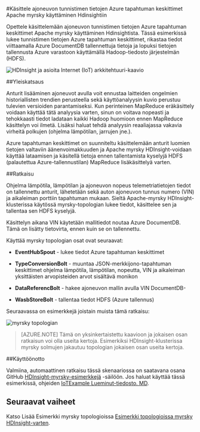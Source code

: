 <properties
 pageTitle="Käsittele ajoneuvon tunnistimen tietojen Apache myrsky HDInsight | Microsoft Azure"
 description="Opettele käsittelemään ajoneuvon tunnistimen tietojen tapahtuman keskittimet Apache myrsky käyttäminen Hdinsightista. Lisää mallitietojen DocumentDB ja tallentaa tallennustilan tulosteen."
 services="hdinsight,documentdb,notification-hubs"
 documentationCenter=""
 authors="Blackmist"
 manager="jhubbard"
 editor="cgronlun"/>

<tags
ms.service="hdinsight"
ms.devlang="java"
ms.topic="article"
ms.tgt_pltfrm="na"
ms.workload="big-data"
ms.date="08/23/2016"
ms.author="larryfr"/>

#<a name="process-vehicle-sensor-data-from-azure-event-hubs-using-apache-storm-on-hdinsight"></a>Käsittele ajoneuvon tunnistimen tietojen Azure tapahtuman keskittimet Apache myrsky käyttäminen Hdinsightiin

Opettele käsittelemään ajoneuvon tunnistimen tietojen Azure tapahtuman keskittimet Apache myrsky käyttäminen Hdinsightista. Tässä esimerkissä lukee tunnistimen tietojen Azure tapahtuman keskittimet, rikastaa tiedot viittaamalla Azure DocumentDB tallennettuja tietoja ja lopuksi tietojen tallennusta Azure varastoon käyttämällä Hadoop-tiedosto järjestelmän (HDFS).

![HDInsight ja asioita Internet (IoT) arkkitehtuuri-kaavio](./media/hdinsight-storm-iot-eventhub-documentdb/iot.png)

##<a name="overview"></a>Yleiskatsaus

Anturit lisääminen ajoneuvot avulla voit ennustaa laitteiden ongelmien historiallisten trendien perusteella sekä käyttöanalyysin kuvio perustuu tulevien versioiden parantamiseksi. Kun perinteinen MapReduce eräkäsittely voidaan käyttää tätä analyysia varten, sinun on voitava nopeasti ja tehokkaasti tiedot ladataan kaikki Hadoop huomioon ennen MapReduce käsittelyn voi ilmetä. Lisäksi haluat tehdä analyysin reaaliajassa vakavia virheitä polkujen (ohjelma lämpötilan, jarrujen jne.).

Azure tapahtuman keskittimet on suunniteltu käsittelemään anturit luomien tietojen valtaviin äänenvoimakkuuden ja Apache myrsky HDInsight-voidaan käyttää lataamisen ja käsitellä tietoja ennen tallentamista kyselyjä HDFS (palautettua Azure-tallennustilan) MapReduce lisäkäsittelyä varten.

##<a name="solution"></a>Ratkaisu

Ohjelma lämpötila, lämpötilan ja ajoneuvon nopeus telemetriatietojen tiedot on tallennettu anturit, lähetetään sekä auton ajoneuvon tunnus numero (VIN) ja aikaleiman porttiin tapahtuman mukaan. Sieltä Apache-myrsky HDInsight-klusterissa käytössä myrsky-topologian lukee tiedot, käsittelee sen ja tallentaa sen HDFS kyselyjä.

Käsittelyn aikana VIN käytetään mallitiedot noutaa Azure DocumentDB. Tämä on lisätty tietovirta, ennen kuin se on tallennettu.

Käyttää myrsky topologian osat ovat seuraavat:

* **EventHubSpout** - lukee tiedot Azure tapahtuman keskittimet

* **TypeConversionBolt** - muuntaa JSON-merkkijono-tapahtuman keskittimet ohjelma lämpötila, lämpötilan, nopeutta, VIN ja aikaleiman yksittäisten arvopisteiden arvot sisältävä monikon

* **DataReferencBolt** - hakee ajoneuvon mallin avulla VIN DocumentDB-

* **WasbStoreBolt** - tallentaa tiedot HDFS (Azure tallennus)

Seuraavassa on esimerkkejä joistain muista tämä ratkaisu:

![myrsky topologian](./media/hdinsight-storm-iot-eventhub-documentdb/iottopology.png)

> [AZURE.NOTE] Tämä on yksinkertaistettu kaavioon ja jokaisen osan ratkaisun voi olla useita kertoja. Esimerkiksi HDInsight-klusterissa myrsky solmujen jakautuu topologian jokaisen osan useita kertoja.

##<a name="implementation"></a>Käyttöönotto

Valmiina, automaattinen ratkaisu tässä skenaariossa on saatavana osana GitHub [HDInsight-myrsky-esimerkkejä](https://github.com/hdinsight/hdinsight-storm-examples) -säilöön. Jos haluat käyttää tässä esimerkissä, ohjeiden [IoTExample Lueminut-tiedosto. MD](https://github.com/hdinsight/hdinsight-storm-examples/blob/master/IotExample/README.md).

## <a name="next-steps"></a>Seuraavat vaiheet

Katso Lisää Esimerkki myrsky topologioissa [Esimerkki topologioissa myrsky HDInsight-varten](hdinsight-storm-example-topology.md).
